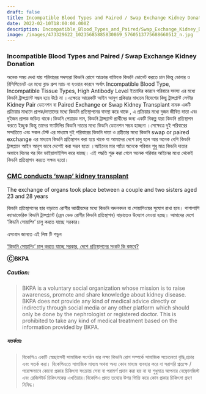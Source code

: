 ```yaml
---
draft: false
title: Incompatible Blood Types and Paired / Swap Exchange Kidney Donation
date: 2022-02-10T18:00:00.000Z
description: Incompatible_Blood_Types_and_Paired/Swap_Exchange_Kidney_Donation
image: /images/473329622_10235685885830869_5760513775688660512_n.jpg
---
```


### Incompatible Blood Types and Paired / Swap Exchange Kidney Donation

অনেক সময় দেখা যায় পরিবারের সদস্যরা কিডনি রোগে আক্রান্ত বাক্তিকে কিডনি ডোনেট করতে চান কিন্তু ডোনার ও রিসিপিয়েনট এর মধ্যে ব্লাড গ্রুপ ম্যাচ না হওয়ার কারনে অর্থাৎ Incompatible Blood Type, Incompatible Tissue Types, High Antibody Level ইত্যাদির কারনে পরিবারে সদস্য এর মধ্যে কিডনি ট্রান্সপ্ল্যান্ট সম্ভব হয়ে উঠে না ।এক্ষেত্রে আরেকটি আইন আনুগ প্রকিয়ার মাধ্যমে বিদেশের কিছু ট্রান্সপ্লান্ট সেন্টার Kidney Pair ডোনেশন বা Paired Exchange or Swap Kidney Transplant নামক একটি প্রক্রিয়ার মাধ্যমে প্রাপক/দাতাদের মধ্যে কিডনি প্রতিস্থাপনের বাবস্থা করে থাকে , এ প্রক্রিয়ার মধ্যে দুজন জীবিত দাতা এবং দুইজন প্রাপক জড়িত থাকে।কিডনি পেয়ারড দান, কিডনি ট্রান্সপ্লান্ট প্রার্থীদের জন্য একটি বিকল্প যারা কিডনি প্রতিস্থাপন করতে ইচ্ছুক কিন্তু তাদের ফ্যামিলির কিডনি দাতার মধ্যে কিডনি ডোনেশন সম্ভব হচ্ছেনা ।সেক্ষেত্রে দুই পরিবারের সম্মতিতে এবং সকল টেস্ট এর মাধ্যমে দুই পরিবারের কিডনি দাতা ও গ্রহীতার মধ্যে কিডনি swap or paired exchange এর মাধ্যমে কিডনি প্রতিস্থাপন করা হয়ে থাকে যা আমাদের দেশে চালু হলে আর অনেক বেশি কিডনি ট্রান্সপ্ল্যান আইন আনুগ ভাবে দেশেই করা সম্ভব হতো ।আইনের মার প্যাঁচা অনেকে পরিবার শুধু মাত্র কিডনি দাতার অভাবে দিনের পর দিন ডাইয়ালাইসিস করে যাচ্ছে। এই পদ্ধতি শুরু করা গেলে অনেক পরিবার আইনের মধ্যে থেকেই কিডনি প্রতিস্থাপন করতে সক্ষম হতো।

### [CMC conducts ‘swap’ kidney transplant](https://www.thehindu.com/news/national/tamil-nadu/cmc-conducts-swap-kidney-transplant/article19217039.ece)

The exchange of organs took place between a couple and two sisters aged 23 and 28 years

কিডনি প্রতিস্থাপনের হার বাড়াতে রোগীর আত্মীয়দের মধ্যে কিডনি অদলবদল বা সোয়াপিংয়ের সুযোগ রাখা হবে। পাশাপাশি ক্যাডাভেরিক কিডনি ট্রান্সপ্ল্যান্ট (ব্রেন ডেড রোগীর কিডনি প্রতিস্থাপন) বাড়াতেও উদ্যোগ নেওয়া হচ্ছে।   আমাদের দেশে ‘কিডনি সোয়াপিং’ চালু করতে যাচ্ছে সরকার। 

এসংবাদ জানতে এই  লিঙ্ক টি পড়ুন

[‘কিডনি সোয়াপিং’ চালু করতে যাচ্ছে সরকার, দেশে প্রতিস্থাপনের সংকট কি কমবে? ](https://www.tbsnews.net/bangla/bangladesh/news-details-320956)

**ⒸBKPA**

##### **Caution:**

> BKPA is a voluntary social organization whose mission is to raise awareness, promote and share knowledge about kidney disease. BKPA does not provide any kind of medical advice directly or indirectly through social media or any other platform which should only be done by the nephrologist or registered doctor. This is prohibited to take any kind of medical treatment based on the information provided by BKPA.

##### **সতর্কতাঃ**

> বিকেপিএ একটি স্বেচ্ছাসেবী সামাজিক সংগঠন যার লক্ষ্য কিডনি রোগ সম্পর্কে সামাজিক সচেতনতা বৃদ্ধি,প্রচার এবং সতর্ক করা। বিকেপিএতে সামাজিক মাধ্যম অথবা অন্য কোন মাধ্যম ব্যবহার করে বা সরাসরি প্রত্যক্ষ / পরোক্ষভাবে কোনো প্রকার চিকিৎসা সংক্রান্ত সেবা বা পরামর্শ প্রদান করা হয় না যা শুধুমাত্র আপনার নেফ্রোলজিস্ট এবং রেজিস্টার্ড চিকিৎসকের এখতিয়ার।বিকেপিএ প্রদত্ত তথ্যের উপর ভিত্তি করে কোন প্রকার চিকিৎসা গ্রহণ নিষিদ্ধ।

